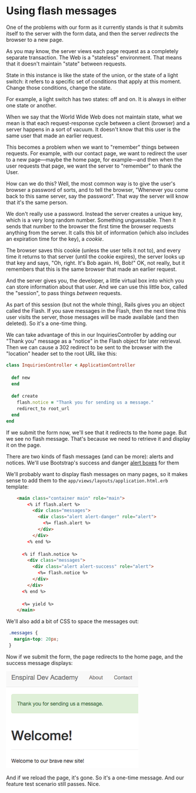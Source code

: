 # Using flash messages

One of the problems with our form as it currently stands is that it submits itself to the server with the form data, and then the server *redirects* the browser to a new page.

As you may know, the server views each page request as a completely separate transaction. The Web is a "stateless" environment. That means that it doesn't maintain "state" between requests.

State in this instance is like the state of the union, or the state of a light switch: it refers to a specific set of conditions that apply at this moment. Change those conditions, change the state.

For example, a light switch has two states: off and on. It is always in either one state or another.

When we say that the World Wide Web does not maintain state, what we mean is that each request-response cycle between a client (browser) and a server happens in a sort of vacuum. It doesn't know that this user is the same user that made an earlier request.

This becomes a problem when we want to "remember" things between requests. For example, with our contact page, we want to redirect the user to a new page&mdash;maybe the home page, for example&mdash;and then when the user requests that page, we want the server to "remember" to thank the User.

How can we do this? Well, the most common way is to give the user's browser a password of sorts, and to tell the browser, "Whenever you come back to this same server, say the password". That way the server will know that it's the same person.

We don't really use a password. Instead the server creates a unique key, which is a very long random number. Something unguessable. Then it sends that number to the browser the first time the browser requests anything from the server. It calls this bit of information (which also includes an expiration time for the key), a *cookie*.

The browser saves this cookie (unless the user tells it not to), and every time it returns to that server (until the cookie expires), the server looks up that key and says, "Oh, right. It's Bob again. Hi, Bob!" OK, not really, but it remembers that this is the same browser that made an earlier request.

And the server gives you, the developer, a little virtual box into which you can store information about that user. And we can use this little box, called the "session", to pass things *between* requests.

As part of this session (but not the whole thing), Rails gives you an object called the Flash. If you save messages in the Flash, then the next time this user visits the server, those messages will be made available (and then deleted). So it's a one-time thing.

We can take advantage of this in our InquiriesController by adding our "Thank you" message as a "notice" in the Flash object for later retrieval. Then we can cause a 302 redirect to be sent to the browser with the "location" header set to the root URL like this:

```ruby
class InquiriesController < ApplicationController

  def new
  end

  def create
    flash.notice = "Thank you for sending us a message."
    redirect_to root_url
  end
end
```

If we submit the form now, we'll see that it redirects to the home page. But we see no flash message. That's because we need to retrieve it and display it on the page.

There are two kinds of flash messages (and can be more): alerts and notices. We'll use Bootstrap's success and danger [alert boxes](http://getbootstrap.com/components/#alerts) for them

We'll probably want to display flash messages on many pages, so it makes sense to add them to the `app/views/layouts/application.html.erb` template:

```html
    <main class="container main" role="main">
        <% if flash.alert %>
          <div class="messages">
            <div class="alert alert-danger" role="alert">
              <%= flash.alert %>
            </div>
          </div>
        <% end %>

      <% if flash.notice %>
        <div class="messages">
          <div class="alert alert-success" role="alert">
            <%= flash.notice %>
          </div>
        </div>
      <% end %>

      <%= yield %>
    </main>
```

We'll also add a bit of CSS to space the messages out:

```css
 .messages {
   margin-top: 20px;
 }
```

Now if we submit the form, the page redirects to the home page, and the success message displays:

![Success message](/images/inquiry-success-flash.png)

And if we reload the page, it's gone. So it's a one-time message. And our feature test scenario still passes. Nice.

